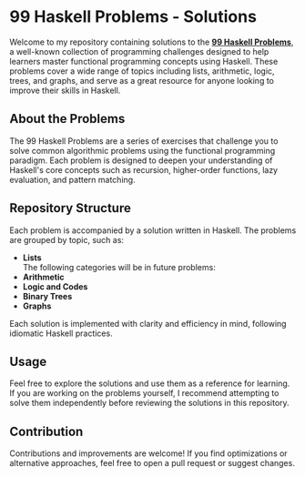 # 99 Haskell Problems - Solutions

Welcome to my repository containing solutions to the [**99 Haskell Problems**](https://wiki.haskell.org/H-99:_Ninety-Nine_Haskell_Problems), a well-known collection of programming challenges designed to help learners master functional programming concepts using Haskell. These problems cover a wide range of topics including lists, arithmetic, logic, trees, and graphs, and serve as a great resource for anyone looking to improve their skills in Haskell.

## About the Problems

The 99 Haskell Problems are a series of exercises that challenge you to solve common algorithmic problems using the functional programming paradigm. Each problem is designed to deepen your understanding of Haskell's core concepts such as recursion, higher-order functions, lazy evaluation, and pattern matching.

## Repository Structure

Each problem is accompanied by a solution written in Haskell. The problems are grouped by topic, such as:

- **Lists** <br>
    The following categories will be in future problems:
- **Arithmetic**
- **Logic and Codes**
- **Binary Trees**
- **Graphs**

Each solution is implemented with clarity and efficiency in mind, following idiomatic Haskell practices.

## Usage

Feel free to explore the solutions and use them as a reference for learning. If you are working on the problems yourself, I recommend attempting to solve them independently before reviewing the solutions in this repository.

## Contribution

Contributions and improvements are welcome! If you find optimizations or alternative approaches, feel free to open a pull request or suggest changes.
